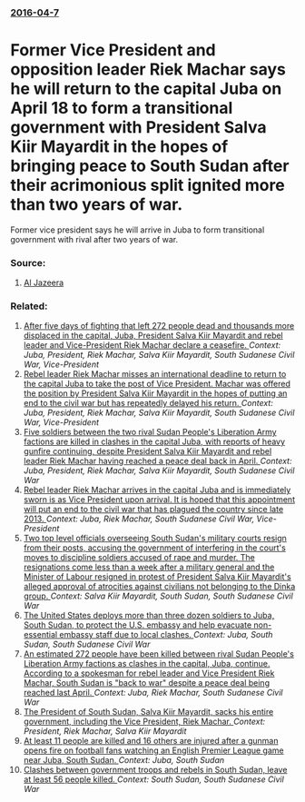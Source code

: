 ### [2016-04-7](/news/2016/04/7/index.md)

# Former Vice President and opposition leader Riek Machar says he will return to the capital Juba on April 18 to form a transitional government with President Salva Kiir Mayardit in the hopes of bringing peace to South Sudan after their acrimonious split ignited more than two years of war. 

Former vice president says he will arrive in Juba to form transitional government with rival after two years of war.


### Source:

1. [Al Jazeera](http://www.aljazeera.com/news/2016/04/riek-machar-return-sudan-capital-april-18-160407120606724.html)

### Related:

1. [After five days of fighting that left 272 people dead and thousands more displaced in the capital, Juba, President Salva Kiir Mayardit and rebel leader and Vice-President Riek Machar declare a ceasefire. ](/news/2016/07/12/after-five-days-of-fighting-that-left-272-people-dead-and-thousands-more-displaced-in-the-capital-juba-president-salva-kiir-mayardit-and-r.md) _Context: Juba, President, Riek Machar, Salva Kiir Mayardit, South Sudanese Civil War, Vice-President_
2. [Rebel leader Riek Machar misses an international deadline to return to the capital Juba to take the post of Vice President. Machar was offered the position by President Salva Kiir Mayardit in the hopes of putting an end to the civil war but has repeatedly delayed his return. ](/news/2016/04/23/rebel-leader-riek-machar-misses-an-international-deadline-to-return-to-the-capital-juba-to-take-the-post-of-vice-president-machar-was-offer.md) _Context: Juba, President, Riek Machar, Salva Kiir Mayardit, South Sudanese Civil War, Vice-President_
3. [Five soldiers between the two rival Sudan People's Liberation Army factions are killed in clashes in the capital Juba, with reports of heavy gunfire continuing, despite President Salva Kiir Mayardit and rebel leader Riek Machar having reached a peace deal back in April. ](/news/2016/07/8/five-soldiers-between-the-two-rival-sudan-people-s-liberation-army-factions-are-killed-in-clashes-in-the-capital-juba-with-reports-of-heavy.md) _Context: Juba, President, Riek Machar, Salva Kiir Mayardit, South Sudanese Civil War_
4. [Rebel leader Riek Machar arrives in the capital Juba and is immediately sworn is as Vice President upon arrival. It is hoped that this appointment will put an end to the civil war that has plagued the country since late 2013. ](/news/2016/04/26/rebel-leader-riek-machar-arrives-in-the-capital-juba-and-is-immediately-sworn-is-as-vice-president-upon-arrival-it-is-hoped-that-this-appoi.md) _Context: Juba, Riek Machar, South Sudanese Civil War, Vice-President_
5. [Two top level officials overseeing South Sudan's military courts resign from their posts, accusing the government of interfering in the court's moves to discipline soldiers accused of rape and murder. The resignations come less than a week after a military general and the Minister of Labour resigned in protest of President Salva Kiir Mayardit's alleged approval of atrocities against civilians not belonging to the Dinka group. ](/news/2017/02/19/two-top-level-officials-overseeing-south-sudan-s-military-courts-resign-from-their-posts-accusing-the-government-of-interfering-in-the-cour.md) _Context: Salva Kiir Mayardit, South Sudan, South Sudanese Civil War_
6. [The United States deploys more than three dozen soldiers to Juba, South Sudan, to protect the U.S. embassy and help evacuate non-essential embassy staff due to local clashes. ](/news/2016/07/13/the-united-states-deploys-more-than-three-dozen-soldiers-to-juba-south-sudan-to-protect-the-u-s-embassy-and-help-evacuate-non-essential-e.md) _Context: Juba, South Sudan, South Sudanese Civil War_
7. [An estimated 272 people have been killed between rival Sudan People's Liberation Army factions as clashes in the capital, Juba, continue. According to a spokesman for rebel leader and Vice President Riek Machar, South Sudan is "back to war" despite a peace deal being reached last April. ](/news/2016/07/10/an-estimated-272-people-have-been-killed-between-rival-sudan-people-s-liberation-army-factions-as-clashes-in-the-capital-juba-continue-ac.md) _Context: Juba, Riek Machar, South Sudanese Civil War_
8. [The President of South Sudan, Salva Kiir Mayardit, sacks his entire government, including the Vice President, Riek Machar. ](/news/2013/07/23/the-president-of-south-sudan-salva-kiir-mayardit-sacks-his-entire-government-including-the-vice-president-riek-machar.md) _Context: President, Riek Machar, Salva Kiir Mayardit_
9. [At least 11 people are killed and 16 others are injured after a gunman opens fire on football fans watching an English Premier League game near Juba, South Sudan. ](/news/2016/11/6/at-least-11-people-are-killed-and-16-others-are-injured-after-a-gunman-opens-fire-on-football-fans-watching-an-english-premier-league-game-n.md) _Context: Juba, South Sudan_
10. [Clashes between government troops and rebels in South Sudan, leave at least 56 people killed. ](/news/2016/10/17/clashes-between-government-troops-and-rebels-in-south-sudan-leave-at-least-56-people-killed.md) _Context: South Sudan, South Sudanese Civil War_
